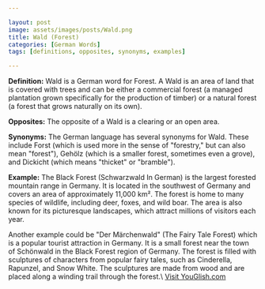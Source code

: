 ```yaml
---

layout: post
image: assets/images/posts/Wald.png
title: Wald (Forest)
categories: [German Words]
tags: [definitions, opposites, synonyms, examples]

---
```


**Definition:** Wald is a German word for Forest. A Wald is an area of land that is covered with trees and can be either a commercial forest (a managed plantation grown specifically for the production of timber) or a natural forest (a forest that grows naturally on its own).

**Opposites:** The opposite of a Wald is a clearing or an open area. 

**Synonyms:** The German language has several synonyms for Wald. These include Forst (which is used more in the sense of "forestry," but can also mean "forest"), Gehölz (which is a smaller forest, sometimes even a grove), and Dickicht (which means "thicket" or "bramble").

**Example:** The Black Forest (Schwarzwald In German) is the largest forested mountain range in Germany. It is located in the southwest of Germany and covers an area of approximately 11,000 km². The forest is home to many species of wildlife, including deer, foxes, and wild boar. The area is also known for its picturesque landscapes, which attract millions of visitors each year.

Another example could be "Der Märchenwald" (The Fairy Tale Forest) which is a popular tourist attraction in Germany. It is a small forest near the town of Schönwald in the Black Forest region of Germany. The forest is filled with sculptures of characters from popular fairy tales, such as Cinderella, Rapunzel, and Snow White. The sculptures are made from wood and are placed along a winding trail through the forest.\ <a id="yg-widget-0" class="youglish-widget" data-query="Wald" data-lang="german" data-components="8412" data-auto-start="0" data-bkg-color="theme_light" data-title="How%20to%20pronounce%20Wald%20in%20German"  rel="nofollow" href="https://youglish.com">Visit YouGlish.com</a><script async src="https://youglish.com/public/emb/widget.js" charset="utf-8"></script>